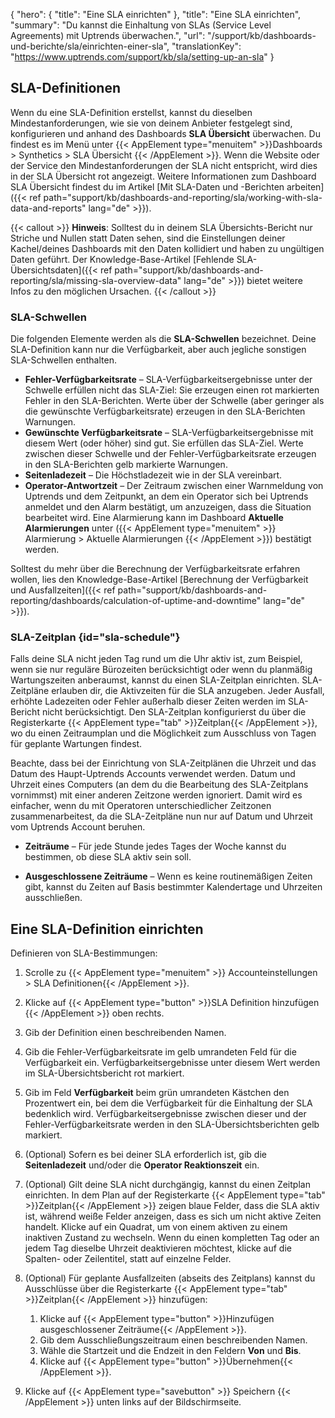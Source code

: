 {
  "hero": {
    "title": "Eine SLA einrichten"
  },
  "title": "Eine SLA einrichten",
  "summary": "Du kannst die Einhaltung von SLAs (Service Level Agreements) mit Uptrends überwachen.",
  "url": "/support/kb/dashboards-und-berichte/sla/einrichten-einer-sla",
  "translationKey": "https://www.uptrends.com/support/kb/sla/setting-up-an-sla"
}

## SLA-Definitionen

Wenn du eine SLA-Definition erstellst, kannst du dieselben Mindestanforderungen, wie sie von deinem Anbieter festgelegt sind, konfigurieren und anhand des Dashboards **SLA Übersicht** überwachen. Du findest es im Menü unter {{< AppElement type="menuitem" >}}Dashboards > Synthetics > SLA Übersicht {{< /AppElement >}}. Wenn die Website oder der Service den Mindestanforderungen der SLA nicht entspricht, wird dies in der SLA Übersicht rot angezeigt. Weitere Informationen zum Dashboard SLA Übersicht findest du im Artikel [Mit SLA-Daten und -Berichten arbeiten]({{< ref path="support/kb/dashboards-and-reporting/sla/working-with-sla-data-and-reports" lang="de" >}}).

{{< callout >}}
**Hinweis**: Solltest du in deinem SLA Übersichts-Bericht nur Striche und Nullen statt Daten sehen, sind die Einstellungen deiner Kachel/deines Dashboards mit den Daten kollidiert und haben zu ungültigen Daten geführt. Der Knowledge-Base-Artikel [Fehlende SLA-Übersichtsdaten]({{< ref path="support/kb/dashboards-and-reporting/sla/missing-sla-overview-data" lang="de" >}}) bietet weitere Infos zu den möglichen Ursachen.
{{< /callout >}}

### SLA-Schwellen

Die folgenden Elemente werden als die **SLA-Schwellen** bezeichnet. Deine SLA-Definition kann nur die Verfügbarkeit, aber auch jegliche sonstigen SLA-Schwellen enthalten.

- **Fehler-Verfügbarkeitsrate** – SLA-Verfügbarkeitsergebnisse unter der Schwelle erfüllen nicht das SLA-Ziel: Sie erzeugen einen rot markierten Fehler in den SLA-Berichten. Werte über der Schwelle (aber geringer als die gewünschte Verfügbarkeitsrate) erzeugen in den SLA-Berichten Warnungen.
- **Gewünschte Verfügbarkeitsrate** – SLA-Verfügbarkeitsergebnisse mit diesem Wert (oder höher) sind gut. Sie erfüllen das SLA-Ziel. Werte zwischen dieser Schwelle und der Fehler-Verfügbarkeitsrate erzeugen in den SLA-Berichten gelb markierte Warnungen.
- **Seitenladezeit** – Die Höchstladezeit wie in der SLA vereinbart.
- **Operator-Antwortzeit** – Der Zeitraum zwischen einer Warnmeldung von Uptrends und dem Zeitpunkt, an dem ein Operator sich bei Uptrends anmeldet und den Alarm bestätigt, um anzuzeigen, dass die Situation bearbeitet wird. Eine Alarmierung kann im Dashboard **Aktuelle Alarmierungen** unter ({{< AppElement type="menuitem" >}} Alarmierung > Aktuelle Alarmierungen {{< /AppElement >}}) bestätigt werden.

 Solltest du mehr über die Berechnung der Verfügbarkeitsrate erfahren wollen, lies den Knowledge-Base-Artikel [Berechnung der Verfügbarkeit und Ausfallzeiten]({{< ref path="support/kb/dashboards-and-reporting/dashboards/calculation-of-uptime-and-downtime" lang="de" >}}).

 ### SLA-Zeitplan {id="sla-schedule"}

Falls deine SLA nicht jeden Tag rund um die Uhr aktiv ist, zum Beispiel, wenn sie nur reguläre Bürozeiten berücksichtigt oder wenn du planmäßig Wartungszeiten anberaumst, kannst du einen SLA-Zeitplan einrichten. SLA-Zeitpläne erlauben dir, die Aktivzeiten für die SLA anzugeben. Jeder Ausfall, erhöhte Ladezeiten oder Fehler außerhalb dieser Zeiten werden im SLA-Bericht nicht berücksichtigt. Den SLA-Zeitplan konfigurierst du über die Registerkarte {{< AppElement type="tab" >}}Zeitplan{{< /AppElement >}}, wo du einen Zeitraumplan und die Möglichkeit zum Ausschluss von Tagen für geplante Wartungen findest.

Beachte, dass bei der Einrichtung von SLA-Zeitplänen die Uhrzeit und das Datum des Haupt-Uptrends Accounts verwendet werden. Datum und Uhrzeit eines Computers (an dem du die Bearbeitung des SLA-Zeitplans vornimmst) mit einer anderen Zeitzone werden ignoriert. Damit wird es einfacher, wenn du mit Operatoren unterschiedlicher Zeitzonen zusammenarbeitest, da die SLA-Zeitpläne nun nur auf Datum und Uhrzeit vom Uptrends Account beruhen.

- **Zeiträume** – Für jede Stunde jedes Tages der Woche kannst du bestimmen, ob diese SLA aktiv sein soll.

- **Ausgeschlossene Zeiträume** – Wenn es keine routinemäßigen Zeiten gibt, kannst du Zeiten auf Basis bestimmter Kalendertage und Uhrzeiten ausschließen.

## Eine SLA-Definition einrichten

Definieren von SLA-Bestimmungen:

1. Scrolle zu {{< AppElement type="menuitem" >}} Accounteinstellungen > SLA Definitionen{{< /AppElement >}}.
2. Klicke auf {{< AppElement type="button" >}}SLA Definition hinzufügen {{< /AppElement >}} oben rechts.
3. Gib der Definition einen beschreibenden Namen.
4. Gib die Fehler-Verfügbarkeitsrate im gelb umrandeten Feld für die Verfügbarkeit ein. Verfügbarkeitsergebnisse unter diesem Wert werden im SLA-Übersichtsbericht rot markiert.
5. Gib im Feld **Verfügbarkeit** beim grün umrandeten Kästchen den Prozentwert ein, bei dem die Verfügbarkeit für die Einhaltung der SLA bedenklich wird. Verfügbarkeitsergebnisse zwischen dieser und der Fehler-Verfügbarkeitsrate werden in den SLA-Übersichtsberichten gelb markiert.
6. (Optional) Sofern es bei deiner SLA erforderlich ist, gib die **Seitenladezeit** und/oder die **Operator Reaktionszeit** ein.
7. (Optional) Gilt deine SLA nicht durchgängig, kannst du einen Zeitplan einrichten. In dem Plan auf der Registerkarte {{< AppElement type="tab" >}}Zeitplan{{< /AppElement >}} zeigen blaue Felder, dass die SLA aktiv ist, während weiße Felder anzeigen, dass es sich um nicht aktive Zeiten handelt. Klicke auf ein Quadrat, um von einem aktiven zu einem inaktiven Zustand zu wechseln. Wenn du einen kompletten Tag oder an jedem Tag dieselbe Uhrzeit deaktivieren möchtest, klicke auf die Spalten- oder Zeilentitel, statt auf einzelne Felder.
8. (Optional) Für geplante Ausfallzeiten (abseits des Zeitplans) kannst du Ausschlüsse über die Registerkarte {{< AppElement type="tab" >}}Zeitplan{{< /AppElement >}} hinzufügen:

   1. Klicke auf {{< AppElement type="button" >}}Hinzufügen ausgeschlossener Zeiträume{{< /AppElement >}}.
   2. Gib dem Ausschließungszeitraum einen beschreibenden Namen.
   3. Wähle die Startzeit und die Endzeit in den Feldern **Von** und **Bis**.
   4. Klicke auf {{< AppElement type="button" >}}Übernehmen{{< /AppElement >}}.

9. Klicke auf {{< AppElement type="savebutton" >}} Speichern {{< /AppElement >}} unten links auf der Bildschirmseite.
